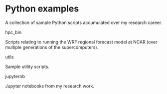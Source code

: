 # Python examples
A collection of sample Python scripts accumulated over my research career.

hpc_bin

Scripts relating to running the WRF regional forecast model at NCAR (over
multiple generations of the supercomputers).

utils

Sample utility scripts.

jupyternb

Jupyter notebooks from my research work.
